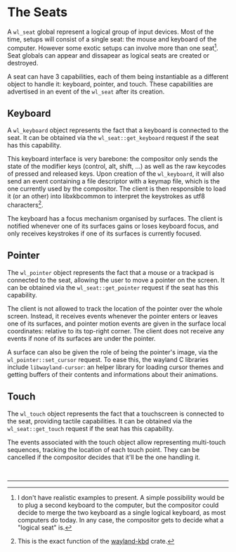 # The Seats

A `wl_seat` global represent a logical group of input devices. Most of the time, setups will
consist of a single seat: the mouse and keyboard of the computer. However some exotic setups can
involve more than one seat[^1]. Seat globals can appear and dissapear as logical seats are created
or destroyed.

A seat can have 3 capabilities, each of them being instantiable as a different object to handle it:
keyboard, pointer, and touch. These capabilities are advertised in an event of the `wl_seat` after
its creation.

## Keyboard

A `wl_keyboard` object represents the fact that a keyboard is connected to the seat. It can be
obtained via the `wl_seat::get_keyboard` request if the seat has this capability.

This keyboard interface is very barebone: the compositor only sends the state of the modifier keys
(control, alt, shift, ...) as well as the raw keycodes of pressed and released keys. Upon creation
of the `wl_keyboard`, it will also send an event containing a file descriptor with a keymap file,
which is the one currently used by the compositor. The client is then responsible to load it (or
an other) into libxkbcommon to interpret the keystrokes as utf8 characters[^2].

The keyboard has a focus mechanism organised by surfaces. The client is notified whenever one of its
surfaces gains or loses keyboard focus, and only receives keystrokes if one of its surfaces is
currently focused.

## Pointer

The `wl_pointer` object represents the fact that a mouse or a trackpad is connected to the seat,
allowing the user to move a pointer on the screen. It can be obtained via the `wl_seat::get_pointer`
request if the seat has this capability.

The client is not allowed to track the location of the pointer over the whole screen. Instead, it
receives events whenever the pointer enters or leaves one of its surfaces, and pointer motion events
are given in the surface local coordinates: relative to its top-right corner. The client does not
receive any events if none of its surfaces are under the pointer.

A surface can also be given the role of being the pointer's image, via the `wl_pointer::set_cursor`
request. To ease this, the wayland C libraries include `libwayland-cursor`: an helper library for
loading cursor themes and getting buffers of their contents and informations about their animations.

## Touch

The `wl_touch` object represents the fact that a touchscreen is connected to the seat, providing
tactile capabilities. It can be obtained via the `wl_seat::get_touch` request if the seat has this
capability.

The events associated with the touch object allow representing multi-touch sequences, tracking the
location of each touch point. They can be cancelled if the compositor decides that it'll be the one
handling it.

&nbsp;

-------

[^1]: I don't have realistic examples to present. A simple possibility would be to plug a second
keyboard to the computer, but the compositor could decide to merge the two keyboard as a single
logical keyboard, as most computers do today. In any case, the compositor gets to decide what a
"logical seat" is.

[^2]: This is the exact function of the [wayland-kbd](https://crates.io/crates/wayland-kbd) crate.
